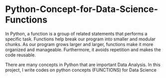 # Python-Concept-for-Data-Science-Functions

In Python, a function is a group of related statements that performs a specific task. Functions help break our program into smaller and modular chunks. As our program grows larger and larger, functions make it more organized and manageable. Furthermore, it avoids repetition and makes the code reusable. 

There are many concepts in Python that are important Data Analysis. In this project, I write codes on python concepts (FUNCTIONS) for Data Science
